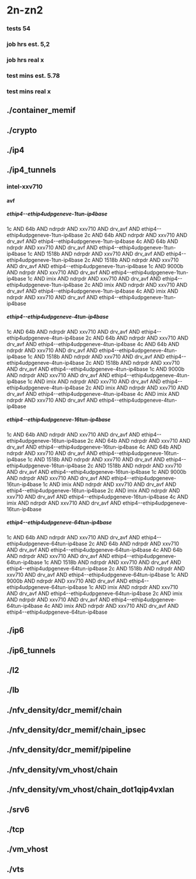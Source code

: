 # 2n-zn2
### tests 54
### job hrs est. 5,2
### job hrs real x
### test mins est. 5.78
### test mins real x
## ./container_memif
## ./crypto
## ./ip4
## ./ip4_tunnels
### intel-xxv710
#### avf
##### ethip4--ethip4udpgeneve-1tun-ip4base
1c AND 64b AND ndrpdr AND xxv710 AND drv_avf AND ethip4--ethip4udpgeneve-1tun-ip4base
2c AND 64b AND ndrpdr AND xxv710 AND drv_avf AND ethip4--ethip4udpgeneve-1tun-ip4base
4c AND 64b AND ndrpdr AND xxv710 AND drv_avf AND ethip4--ethip4udpgeneve-1tun-ip4base
1c AND 1518b AND ndrpdr AND xxv710 AND drv_avf AND ethip4--ethip4udpgeneve-1tun-ip4base
2c AND 1518b AND ndrpdr AND xxv710 AND drv_avf AND ethip4--ethip4udpgeneve-1tun-ip4base
1c AND 9000b AND ndrpdr AND xxv710 AND drv_avf AND ethip4--ethip4udpgeneve-1tun-ip4base
1c AND imix AND ndrpdr AND xxv710 AND drv_avf AND ethip4--ethip4udpgeneve-1tun-ip4base
2c AND imix AND ndrpdr AND xxv710 AND drv_avf AND ethip4--ethip4udpgeneve-1tun-ip4base
4c AND imix AND ndrpdr AND xxv710 AND drv_avf AND ethip4--ethip4udpgeneve-1tun-ip4base
##### ethip4--ethip4udpgeneve-4tun-ip4base
1c AND 64b AND ndrpdr AND xxv710 AND drv_avf AND ethip4--ethip4udpgeneve-4tun-ip4base
2c AND 64b AND ndrpdr AND xxv710 AND drv_avf AND ethip4--ethip4udpgeneve-4tun-ip4base
4c AND 64b AND ndrpdr AND xxv710 AND drv_avf AND ethip4--ethip4udpgeneve-4tun-ip4base
1c AND 1518b AND ndrpdr AND xxv710 AND drv_avf AND ethip4--ethip4udpgeneve-4tun-ip4base
2c AND 1518b AND ndrpdr AND xxv710 AND drv_avf AND ethip4--ethip4udpgeneve-4tun-ip4base
1c AND 9000b AND ndrpdr AND xxv710 AND drv_avf AND ethip4--ethip4udpgeneve-4tun-ip4base
1c AND imix AND ndrpdr AND xxv710 AND drv_avf AND ethip4--ethip4udpgeneve-4tun-ip4base
2c AND imix AND ndrpdr AND xxv710 AND drv_avf AND ethip4--ethip4udpgeneve-4tun-ip4base
4c AND imix AND ndrpdr AND xxv710 AND drv_avf AND ethip4--ethip4udpgeneve-4tun-ip4base
##### ethip4--ethip4udpgeneve-16tun-ip4base
1c AND 64b AND ndrpdr AND xxv710 AND drv_avf AND ethip4--ethip4udpgeneve-16tun-ip4base
2c AND 64b AND ndrpdr AND xxv710 AND drv_avf AND ethip4--ethip4udpgeneve-16tun-ip4base
4c AND 64b AND ndrpdr AND xxv710 AND drv_avf AND ethip4--ethip4udpgeneve-16tun-ip4base
1c AND 1518b AND ndrpdr AND xxv710 AND drv_avf AND ethip4--ethip4udpgeneve-16tun-ip4base
2c AND 1518b AND ndrpdr AND xxv710 AND drv_avf AND ethip4--ethip4udpgeneve-16tun-ip4base
1c AND 9000b AND ndrpdr AND xxv710 AND drv_avf AND ethip4--ethip4udpgeneve-16tun-ip4base
1c AND imix AND ndrpdr AND xxv710 AND drv_avf AND ethip4--ethip4udpgeneve-16tun-ip4base
2c AND imix AND ndrpdr AND xxv710 AND drv_avf AND ethip4--ethip4udpgeneve-16tun-ip4base
4c AND imix AND ndrpdr AND xxv710 AND drv_avf AND ethip4--ethip4udpgeneve-16tun-ip4base
##### ethip4--ethip4udpgeneve-64tun-ip4base
1c AND 64b AND ndrpdr AND xxv710 AND drv_avf AND ethip4--ethip4udpgeneve-64tun-ip4base
2c AND 64b AND ndrpdr AND xxv710 AND drv_avf AND ethip4--ethip4udpgeneve-64tun-ip4base
4c AND 64b AND ndrpdr AND xxv710 AND drv_avf AND ethip4--ethip4udpgeneve-64tun-ip4base
1c AND 1518b AND ndrpdr AND xxv710 AND drv_avf AND ethip4--ethip4udpgeneve-64tun-ip4base
2c AND 1518b AND ndrpdr AND xxv710 AND drv_avf AND ethip4--ethip4udpgeneve-64tun-ip4base
1c AND 9000b AND ndrpdr AND xxv710 AND drv_avf AND ethip4--ethip4udpgeneve-64tun-ip4base
1c AND imix AND ndrpdr AND xxv710 AND drv_avf AND ethip4--ethip4udpgeneve-64tun-ip4base
2c AND imix AND ndrpdr AND xxv710 AND drv_avf AND ethip4--ethip4udpgeneve-64tun-ip4base
4c AND imix AND ndrpdr AND xxv710 AND drv_avf AND ethip4--ethip4udpgeneve-64tun-ip4base
## ./ip6
## ./ip6_tunnels
## ./l2
## ./lb
## ./nfv_density/dcr_memif/chain
## ./nfv_density/dcr_memif/chain_ipsec
## ./nfv_density/dcr_memif/pipeline
## ./nfv_density/vm_vhost/chain
## ./nfv_density/vm_vhost/chain_dot1qip4vxlan
## ./srv6
## ./tcp
## ./vm_vhost
## ./vts
